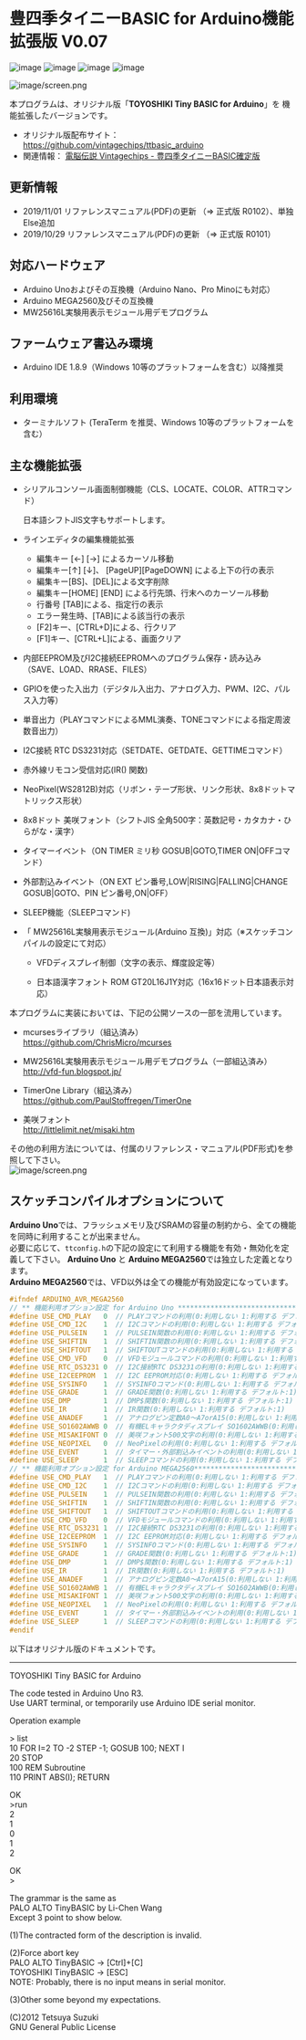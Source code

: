 # 豊四季タイニーBASIC for Arduino機能拡張版 V0.07

![image](./image/top01.jpg) ![image](./image/top02.jpg) ![image](./image/top03.jpg) ![image](./image/top04.jpg)  

![image/screen.png](image/screen01.png)  
  

本プログラムは、オリジナル版「**TOYOSHIKI Tiny BASIC for Arduino**」を 機能拡張したバージョンです。  

- オリジナル版配布サイト：<https://github.com/vintagechips/ttbasic_arduino>
- ​関連情報：  [電脳伝説 Vintagechips - 豊四季タイニーBASIC確定版](https://vintagechips.wordpress.com/2015/12/06/%E8%B1%8A%E5%9B%9B%E5%AD%A3%E3%82%BF%E3%82%A4%E3%83%8B%E3%83%BCbasic%E7%A2%BA%E5%AE%9A%E7%89%88/)  

## 更新情報

- 2019/11/01 リファレンスマニュアル(PDF)の更新 （⇒ 正式版 R0102）、単独Else追加
- 2019/10/29 リファレンスマニュアル(PDF)の更新 （⇒ 正式版 R0101）

## 対応ハードウェア

- Arduino Unoおよびその互換機（Arduino Nano、Pro Minoにも対応）
- Arduino MEGA2560及びその互換機
- MW25616L実験用表示モジュール用デモプログラム

## ファームウェア書込み環境

- Arduino IDE 1.8.9（Windows 10等のプラットフォームを含む）以降推奨

## 利用環境

- ターミナルソフト (TeraTerm を推奨、Windows 10等のプラットフォームを含む）

## 主な機能拡張

- シリアルコンソール画面制御機能（CLS、LOCATE、COLOR、ATTRコマンド）

  日本語シフトJIS文字もサポートします。

- ラインエディタの編集機能拡張

  - 編集キー [←] [→] によるカーソル移動
  - 編集キー[↑] [↓]、 [PageUP][PageDOWN] による上下の行の表示
  - 編集キー[BS]、[DEL]による文字削除
  - 編集キー[HOME] [END] による行先頭、行末へのカーソール移動
  - 行番号 [TAB]による、指定行の表示
  - エラー発生時、[TAB]による該当行の表示
  - [F2]キー、[CTRL+D]による、行クリア
  - [F1]キー、[CTRL+L]による、画面クリア

- 内部EEPROM及びI2C接続EEPROMへのプログラム保存・読み込み（SAVE、LOAD、RRASE、FILES）

- GPIOを使った入出力（デジタル入出力、アナログ入力、PWM、I2C、パルス入力等）

- 単音出力（PLAYコマンドによるMML演奏、TONEコマンドによる指定周波数音出力）

- I2C接続 RTC DS3231対応（SETDATE、GETDATE、GETTIMEコマンド）

- 赤外線リモコン受信対応(IR() 関数)

- NeoPixel(WS2812B)対応（リボン・テープ形状、リンク形状、8x8ドットマトリックス形状）

- 8x8ドット 美咲フォント（シフトJIS 全角500字：英数記号・カタカナ・ひらがな・漢字）

- タイマーイベント（ON TIMER ミリ秒 GOSUB|GOTO,TIMER ON|OFFコマンド）

- 外部割込みイベント（ON EXT ピン番号,LOW|RISING|FALLING|CHANGE GOSUB|GOTO、PIN ピン番号,ON|OFF）

- SLEEP機能（SLEEPコマンド)

- 「 MW25616L実験用表示モジュール(Arduino 互換)」対応（※スケッチコンパイルの設定にて対応）

  - VFDディスプレイ制御（文字の表示、輝度設定等）

  - 日本語漢字フォント ROM GT20L16J1Y対応（16x16ドット日本語表示対応）
    ​

本プログラムに実装においては、下記の公開ソースの一部を流用しています。  

- mcursesライブラリ（組込済み）  
<https://github.com/ChrisMicro/mcurses>

- MW25616L実験用表示モジュール用デモプログラム（一部組込済み）  
<http://vfd-fun.blogspot.jp/>

- TimerOne Library（組込済み）  
<https://github.com/PaulStoffregen/TimerOne>

- 美咲フォント  
<http://littlelimit.net/misaki.htm>

その他の利用方法については、付属のリファレンス・マニュアル(PDF形式)を参照して下さい。  
 ![image/screen.png](image/book.png)

## スケッチコンパイルオプションについて

**Arduino Uno**では、フラッシュメモリ及びSRAMの容量の制約から、全ての機能を同時に利用することが出来ません。  
必要に応じて、`ttconfig.h`の下記の設定にて利用する機能を有効・無効化を定義して下さい。
**Arduino Uno** と **Arduino MEGA2560**では独立した定義となります。  
**Arduino MEGA2560**では、VFD以外は全ての機能が有効設定になっています。  

```cpp
#ifndef ARDUINO_AVR_MEGA2560
// ** 機能利用オプション設定 for Arduino Uno *********************************
#define USE_CMD_PLAY   0  // PLAYコマンドの利用(0:利用しない 1:利用する デフォルト:0)
#define USE_CMD_I2C    1  // I2Cコマンドの利用(0:利用しない 1:利用する デフォルト:1)
#define USE_PULSEIN    1  // PULSEIN関数の利用(0:利用しない 1:利用する デフォルト:1)
#define USE_SHIFTIN    1  // SHIFTIN関数の利用(0:利用しない 1:利用する デフォルト:1)
#define USE_SHIFTOUT   1  // SHIFTOUTコマンドの利用(0:利用しない 1:利用する デフォルト:1)
#define USE_CMD_VFD    0  // VFDモジュールコマンドの利用(0:利用しない 1:利用する デフォルト:0)
#define USE_RTC_DS3231 0  // I2C接続RTC DS3231の利用(0:利用しない 1:利用する デフォルト:0)
#define USE_I2CEEPROM  1  // I2C EEPROM対応(0:利用しない 1:利用する デフォルト:1)
#define USE_SYSINFO    1  // SYSINFOコマンド(0:利用しない 1:利用する デフォルト:1)
#define USE_GRADE      1  // GRADE関数(0:利用しない 1:利用する デフォルト:1)
#define USE_DMP        1  // DMP$関数(0:利用しない 1:利用する デフォルト:1)
#define USE_IR         1  // IR関数(0:利用しない 1:利用する デフォルト:1)
#define USE_ANADEF     1  // アナログピン定数A0～A7orA15(0:利用しない 1:利用する デフォルト:1)
#define USE_SO1602AWWB 0  // 有機ELキャラクタディスプレイ SO1602AWWB(0:利用しない 1:利用する デフォルト:0)
#define USE_MISAKIFONT 0  // 美咲フォント500文字の利用(0:利用しない 1:利用する 2:非漢字のみ利用 デフォルト:0)
#define USE_NEOPIXEL   0  // NeoPixelの利用(0:利用しない 1:利用する デフォルト:0)
#define USE_EVENT      1  // タイマー・外部割込みイベントの利用(0:利用しない 1:利用する デフォルト:1)
#define USE_SLEEP      1  // SLEEPコマンドの利用(0:利用しない 1:利用する デフォルト:1) ※USE_EVENTを利用必須#else
// ** 機能利用オプション設定 for Arduino MEGA2560******************************
#define USE_CMD_PLAY   1  // PLAYコマンドの利用(0:利用しない 1:利用する デフォルト:0)
#define USE_CMD_I2C    1  // I2Cコマンドの利用(0:利用しない 1:利用する デフォルト:1)
#define USE_PULSEIN    1  // PULSEIN関数の利用(0:利用しない 1:利用する デフォルト:1)
#define USE_SHIFTIN    1  // SHIFTIN関数の利用(0:利用しない 1:利用する デフォルト:1)
#define USE_SHIFTOUT   1  // SHIFTOUTコマンドの利用(0:利用しない 1:利用する デフォルト:1)
#define USE_CMD_VFD    0  // VFDモジュールコマンドの利用(0:利用しない 1:利用する デフォルト:0)
#define USE_RTC_DS3231 1  // I2C接続RTC DS3231の利用(0:利用しない 1:利用する デフォルト:0)
#define USE_I2CEEPROM  1  // I2C EEPROM対応(0:利用しない 1:利用する デフォルト:1)
#define USE_SYSINFO    1  // SYSINFOコマンド(0:利用しない 1:利用する デフォルト:1)
#define USE_GRADE      1  // GRADE関数(0:利用しない 1:利用する デフォルト:1)
#define USE_DMP        1  // DMP$関数(0:利用しない 1:利用する デフォルト:1)
#define USE_IR         1  // IR関数(0:利用しない 1:利用する デフォルト:1)
#define USE_ANADEF     1  // アナログピン定数A0～A7orA15(0:利用しない 1:利用する デフォルト:1)
#define USE_SO1602AWWB 1  // 有機ELキャラクタディスプレイ SO1602AWWB(0:利用しない 1:利用する デフォルト:0)
#define USE_MISAKIFONT 1  // 美咲フォント500文字の利用(0:利用しない 1:利用する 2:非漢字のみ利用 デフォルト:0)
#define USE_NEOPIXEL   1  // NeoPixelの利用(0:利用しない 1:利用する デフォルト:0)
#define USE_EVENT      1  // タイマー・外部割込みイベントの利用(0:利用しない 1:利用する デフォルト:1)
#define USE_SLEEP      1  // SLEEPコマンドの利用(0:利用しない 1:利用する デフォルト:1) ※USE_EVENTを利用必須
#endif
```

以下はオリジナル版のドキュメントです。  

------

TOYOSHIKI Tiny BASIC for Arduino

The code tested in Arduino Uno R3.<br>
Use UART terminal, or temporarily use Arduino IDE serial monitor.

Operation example

&gt; list<br>
10 FOR I=2 TO -2 STEP -1; GOSUB 100; NEXT I<br>
20 STOP<br>
100 REM Subroutine<br>
110 PRINT ABS(I); RETURN

OK<br>
&gt;run<br>
2<br>
1<br>
0<br>
1<br>
2

OK<br>
&gt;

The grammar is the same as<br>
PALO ALTO TinyBASIC by Li-Chen Wang<br>
Except 3 point to show below.

(1)The contracted form of the description is invalid.

(2)Force abort key<br>
PALO ALTO TinyBASIC -> [Ctrl]+[C]<br>
TOYOSHIKI TinyBASIC -> [ESC]<br>
NOTE: Probably, there is no input means in serial monitor.

(3)Other some beyond my expectations.

(C)2012 Tetsuya Suzuki<br>
GNU General Public License
